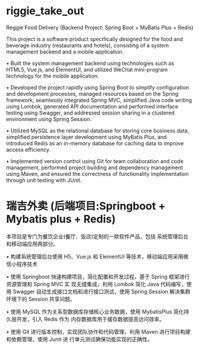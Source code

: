 # riggie_take_out
Reggie Food Delivery (Backend Project: Spring Boot + MyBatis Plus + Redis)

This project is a software product specifically designed for the food and beverage industry (restaurants and hotels), consisting of a system management backend and a mobile application.

• Built the system management backend using technologies such as HTML5, Vue.js, and ElementUI, and
utilized WeChat mini-program technology for the mobile application.

• Developed the project rapidly using Spring Boot to simplify configuration and development processes,
managed resources based on the Spring framework, seamlessly integrated Spring MVC, simplified Java code writing using Lombok, generated API documentation and performed interface testing using Swagger, and addressed session sharing in a clustered environment using Spring Session.

• Utilized MySQL as the relational database for storing core business data, simplified persistence layer development using MyBatis Plus, and introduced Redis as an in-memory database for caching data to improve access efficiency.

• Implemented version control using Git for team collaboration and code management, performed project building and dependency management using Maven, and ensured the correctness of functionality implementation through unit testing with JUnit.


# 瑞吉外卖 (后端项目:Springboot + Mybatis plus + Redis)

本项目是专门为餐饮企业(餐厅、饭店)定制的一款软件产品，包括 系统管理后台和移动端应用两部分。

• 构建系统管理后台使用 H5、Vue.js 和 ElementUI 等技术，移动端应用采用微信小程序技术

• 使用 Springboot 快速构建项目，简化配置和开发过程，基于 Spring 框架进行资源管理和 Spring MVC 实
现无缝集成，利用 Lombok 简化 Java 代码编写，使用 Swagger 自动生成接口文档和进行接口测试，使用
Spring Session 解决集群环境下的 Session 共享问题。

• 使用 MySQL 作为关系型数据库存储核心业务数据，使用 MybatisPlus 简化持久层开发，引入 Redis 作为
内存数据库用于缓存数据提高访问效率。

• 使用 Git 进行版本控制，实现团队协作和代码管理，利用 Maven 进行项目构建和依赖管理，使用 Junit 进
  行单元测试确保功能实现的正确性。
